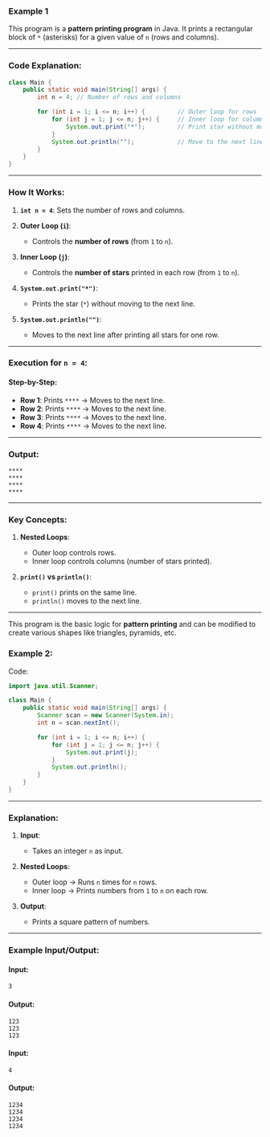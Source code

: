 ### Example 1
This program is a **pattern printing program** in Java. It prints a rectangular block of `*` (asterisks) for a given value of `n` (rows and columns).

---

### Code Explanation:
```java
class Main {
    public static void main(String[] args) {
        int n = 4; // Number of rows and columns

        for (int i = 1; i <= n; i++) {         // Outer loop for rows
            for (int j = 1; j <= n; j++) {     // Inner loop for columns
                System.out.print("*");         // Print star without moving to the next line
            }
            System.out.println("");            // Move to the next line after each row
        }
    }
}
```

---

### How It Works:
1. **`int n = 4`**: Sets the number of rows and columns.
2. **Outer Loop (`i`)**:
   - Controls the **number of rows** (from `1` to `n`).

3. **Inner Loop (`j`)**:
   - Controls the **number of stars** printed in each row (from `1` to `n`).

4. **`System.out.print("*")`**:
   - Prints the star (`*`) without moving to the next line.

5. **`System.out.println("")`**:
   - Moves to the next line after printing all stars for one row.

---

### Execution for `n = 4`:

#### Step-by-Step:
- **Row 1**: Prints `****` → Moves to the next line.
- **Row 2**: Prints `****` → Moves to the next line.
- **Row 3**: Prints `****` → Moves to the next line.
- **Row 4**: Prints `****` → Moves to the next line.

---

### Output:
```
****
****
****
****
```

---

### Key Concepts:
1. **Nested Loops**:
   - Outer loop controls rows.
   - Inner loop controls columns (number of stars printed).

2. **`print()` vs `println()`**:
   - `print()` prints on the same line.
   - `println()` moves to the next line.

---

This program is the basic logic for **pattern printing** and can be modified to create various shapes like triangles, pyramids, etc.

### Example 2:
Code:
```java
import java.util.Scanner;

class Main {
    public static void main(String[] args) {
        Scanner scan = new Scanner(System.in);
        int n = scan.nextInt();

        for (int i = 1; i <= n; i++) {
            for (int j = 1; j <= n; j++) {
                System.out.print(j);
            }
            System.out.println();
        }
    }
}
```

---

### Explanation:
1. **Input**:  
   - Takes an integer `n` as input.

2. **Nested Loops**:
   - Outer loop → Runs `n` times for `n` rows.
   - Inner loop → Prints numbers from `1` to `n` on each row.

3. **Output**:
   - Prints a square pattern of numbers.

---

### Example Input/Output:

#### Input:
```
3
```

#### Output:
```
123
123
123
```

#### Input:
```
4
```

#### Output:
```
1234
1234
1234
1234
```
